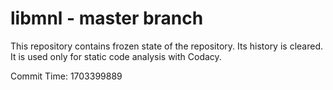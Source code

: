 # libmnl - master branch

This repository contains frozen state of the repository.
Its history is cleared. It is used only for static code
analysis with Codacy.

Commit Time: 1703399889
